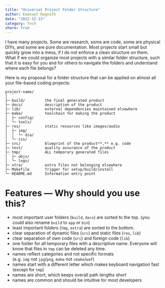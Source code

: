 ```yaml
---
title: "Universal Project Folder Structure"
author: Emanuel Regnath
date: "2022-12-13"
category: Tech
share: true
---
```


I have many projects. Some are research, some are code, some are physical DIYs, and some are pure documentation. Most projects start small but quickly grow into a mess, if I do not enforce a clean structure on them. What if we could organize most projects with a similar folder structure, such that it is easy for you and for others to navigate the folders and understand where each file belongs?

Here is my proposal for a folder structure that can be applied on almost all your file-based coding projects:

```
project-name/ 
│  
├─ build/         the final generated product  
├─ docs/          description of the product  
├─ lib/           external dependencies maintained elsewhere
├─ make/          toolchain for making the product  
│  ├─ config/  
│  └─ tools/  
├─ res/           static resources like images/audio  
│  ├─ img/  
│  │  └─ dia/  
│  └─ css/  
├─ src/           blueprint of the product**,** e.g. code  
├─ test/          quality assurance of the product  
├─ tmp/           ALL temporary generated files  
│  ├─ objs/  
│  └─ logs/  
├─ xtra/          extra files not belonging elsewhere  
├─ Makefile       Trigger for setup/build/install  
└─ README.md      Information entry point
```


# Features — Why should you use this?

- most important user folders (`build`, `docs`) are sorted to the top. (you could also rename `build` to `app` or `bin`)
- least important folders (`tmp`, `extra`) are sorted to the bottom.
- clear separation of dynamic files (`src`) and static files (`res`, `lib`)
- clear separation of own code (`src`) and foreign code (`lib`)
- one folder for all temporary files with a descriptive name. Everyone will know that files in `tmp` can be deleted any time.
- names reflect categories and not specific formats (e.g. `img` not `jpg`/`png`, `make` not `cmake`/`waf`)
- names start with a different letter which makes keyboard navigation fast (except for `tmp`)
- names are short, which keeps overall path lengths short
- names are common and should be intuitive for most developers